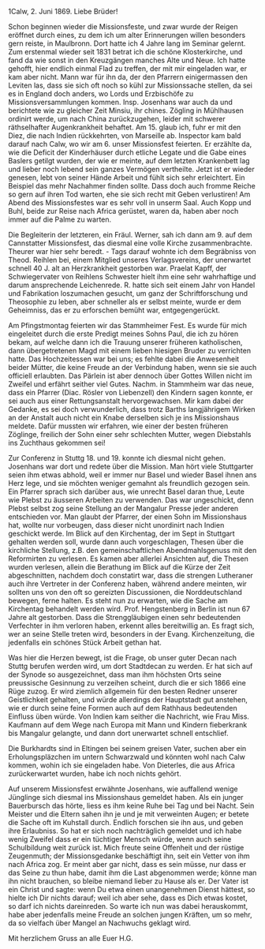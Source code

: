  1Calw, 2. Juni 1869.
Liebe Brüder!

Schon beginnen wieder die Missionsfeste, und zwar wurde der Reigen eröffnet durch eines, zu dem ich um alter Erinnerungen willen besonders gern reiste, in Maulbronn. Dort hatte ich 4 Jahre lang im Seminar gelernt. Zum erstenmal wieder seit 1831 betrat ich die schöne Klosterkirche, und fand da wie sonst in den Kreuzgängen manches Alte und Neue. Ich hatte gehofft, hier endlich einmal Flad zu treffen, der mit mir eingeladen war, er kam aber nicht. Mann war für ihn da, der den Pfarrern einigermassen den Leviten las, dass sie sich oft noch so kühl zur Missionssache stellen, da sei es in England doch anders, wo Lords und Erzbischöfe zu Missionsversammlungen kommen. Insp. Josenhans war auch da und berichtete wie zu gleicher Zeit Minsiu, ihr chines. Zögling in Mühlhausen ordinirt werde, um nach China zurückzugehen, leider mit schwerer räthselhafter Augenkrankheit behaftet. Am 15. glaub ich, fuhr er mit den Diez, die nach Indien rückkehrten, von Marseille ab. 
Inspector kam bald darauf nach Calw, wo wir am 6. unser Missionsfest feierten. Er erzählte da, wie die Deficit der Kinderhäuser durch etliche Legate und die Gabe eines Baslers getilgt wurden, der wie er meinte, auf dem letzten Krankenbett lag und lieber noch lebend sein ganzes Vermögen vertheilte. Jetzt ist er wieder genesen, lebt von seiner Hände Arbeit und fühlt sich sehr erleichtert. Ein Beispiel das mehr Nachahmer finden sollte. Dass doch auch fromme Reiche so gern auf ihren Tod warten, ehe sie sich recht mit Geben verlustiren! Am Abend des Missionsfestes war es sehr voll in unserm Saal. Auch Kopp und Buhl, beide zur Reise nach Africa gerüstet, waren da, haben aber noch immer auf die Palme zu warten.

Die Begleiterin der letzteren, ein Fräul. Werner, sah ich dann am 9. auf dem Cannstatter Missionsfest, das diesmal eine volle Kirche zusammenbrachte. Theurer war hier sehr beredt. - Tags darauf wohnte ich dem Begräbniss von Theod. Reihlen bei, einem Mitglied unseres Verlagsvereins, der unerwartet schnell 40 J. alt an Herzkrankheit gestorben war. Praelat Kapff, der Schwiegervater von Reihlens Schwester hielt ihm eine sehr wahrhaftige und darum ansprechende Leichenrede. R. hatte sich seit einem Jahr von Handel und Fabrikation loszumachen gesucht, um ganz der Schriftforschung und Theosophie zu leben, aber schneller als er selbst meinte, wurde er dem Geheimniss, das er zu erforschen bemüht war, entgegengerückt.

Am Pfingstmontag feierten wir das Stammheimer Fest. Es wurde für mich eingeleitet durch die erste Predigt meines Sohns Paul, die ich zu hören bekam, auf welche dann ich die Trauung unserer früheren katholischen, dann übergetretenen Magd mit einem lieben hiesigen Bruder zu verrichten hatte. Das Hochzeitessen war bei uns; es fehlte dabei die Anwesenheit beider Mütter, die keine Freude an der Verbindung haben, wenn sie sie auch officiell erlaubten. Das Pärlein ist aber dennoch über Gottes Willen nicht im Zweifel und erfährt seither viel Gutes. Nachm. in Stammheim war das neue, dass ein Pfarrer (Diac. Rösler von Liebenzell) den Kindern sagen konnte, er sei auch aus einer Rettungsanstalt hervorgewachsen. Mir kam dabei der Gedanke, es sei doch verwunderlich, dass trotz Barths langjährigem Wirken an der Anstalt auch nicht ein Knabe derselben sich je ins Missionshaus meldete. Dafür mussten wir erfahren, wie einer der besten früheren Zöglinge, freilich der Sohn einer sehr schlechten Mutter, wegen Diebstahls ins Zuchthaus gekommen sei!

Zur Conferenz in Stuttg 18. und 19. konnte ich diesmal nicht gehen. Josenhans war dort und redete über die Mission. Man hört viele Stuttgarter seien ihm etwas abhold, weil er immer nur Basel und wieder Basel ihnen ans Herz lege, und sie möchten weniger gemahnt als freundlich gezogen sein. Ein Pfarrer sprach sich darüber aus, wie unrecht Basel daran thue, Leute wie Plebst zu äusseren Arbeiten zu verwenden. Das war ungeschickt, denn Plebst selbst zog seine Stellung an der Mangalur Presse jeder anderen entschieden vor. Man glaubt der Pfarrer, der einen Sohn im Missionshaus hat, wollte nur vorbeugen, dass dieser nicht unordinirt nach Indien geschickt werde. Im Blick auf den Kirchentag, der im Sept in Stuttgart gehalten werden soll, wurde dann auch vorgeschlagen, Thesen über die kirchliche Stellung, z.B. den gemeinschaftlichen Abendmahlsgenuss mit den Reformirten zu verlesen. Es kamen aber allerlei Ansichten auf, die Thesen wurden verlesen, allein die Berathung im Blick auf die Kürze der Zeit abgeschnitten, nachdem doch constatirt war, dass die strengen Lutheraner auch ihre Vertreter in der Conferenz haben, während andere meinten, wir sollten uns von den oft so gereizten Discussionen, die Norddeutschland bewegen, ferne halten. Es steht nun zu erwarten, wie die Sache am Kirchentag behandelt werden wird. 
Prof. Hengstenberg in Berlin ist nun 67 Jahre alt gestorben. Dass die Strenggläubigen einen sehr bedeutenden Verfechter in ihm verloren haben, erkennt alles bereitwillig an. Es fragt sich, wer an seine Stelle treten wird, besonders in der Evang. Kirchenzeitung, die jedenfalls ein schönes Stück Arbeit gethan hat.

Was hier die Herzen bewegt, ist die Frage, ob unser guter Decan nach Stuttg berufen werden wird, um dort Stadtdecan zu werden. Er hat sich auf der Synode so ausgezeichnet, dass man ihm höchsten Orts seine preussische Gesinnung zu verzeihen scheint, durch die er sich 1866 eine Rüge zuzog. Er wird ziemlich allgemein für den besten Redner unserer Geistlichkeit gehalten, und würde allerdings der Hauptstadt gut anstehen, wie er durch seine feine Formen auch auf dem Rathhaus bedeutenden Einfluss üben würde. 
Von Indien kam seither die Nachricht, wie Frau Miss. Kaufmann auf dem Wege nach Europa mit Mann und Kindern fieberkrank bis Mangalur gelangte, und dann dort unerwartet schnell entschlief.

Die Burkhardts sind in Eltingen bei seinem greisen Vater, suchen aber ein Erholungspläzchen im untern Schwarzwald und könnten wohl nach Calw kommen, wohin ich sie eingeladen habe. Von Dieterles, die aus Africa zurückerwartet wurden, habe ich noch nichts gehört.

Auf unserem Missionsfest erwähnte Josenhans, wie auffallend wenige Jünglinge sich diesmal ins Missionshaus gemeldet haben. Als ein junger Bauerbursch das hörte, liess es ihm keine Ruhe bei Tag und bei Nacht. Sein Meister und die Eltern sahen ihn je und je mit verweinten Augen; er betete die Sache oft im Kuhstall durch. Endlich forschen sie ihn aus, und geben ihre Erlaubniss. So hat er sich noch nachträglich gemeldet und ich habe wenig Zweifel dass er ein tüchtiger Mensch würde, wenn auch seine Schulbildung weit zurück ist. Mich freute seine Offenheit und der rüstige Zeugenmuth; der Missionsgedanke beschäftigt ihn, seit ein Vetter von ihm nach Africa zog. Er meint aber gar nicht, dass es sein müsse, nur dass er das Seine zu thun habe, damit ihm die Last abgenommen werde; könne man ihn nicht brauchen, so bleibe niemand lieber zu Hause als er. Der Vater ist ein Christ und sagte: wenn Du etwa einen unangenehmen Dienst hättest, so hielte ich Dir nichts darauf; weil ich aber sehe, dass es Dich etwas kostet, so darf ich nichts dareinreden. So warte ich nun was dabei herauskommt, habe aber jedenfalls meine Freude an solchen jungen Kräften, um so mehr, da so vielfach über Mangel an Nachwuchs geklagt wird.

Mit herzlichem Gruss an alle Euer
 H.G.
